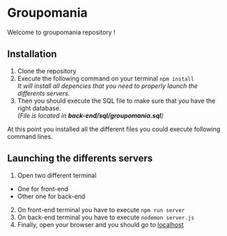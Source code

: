 # Groupomania

Welcome to groupomania repository !

## Installation

1. Clone the repository
2. Execute the following command on your terminal `npm install`  
*It will install all depencies that you need to properly launch the differents servers.*
3. Then you should execute the SQL file to make sure that you have the right database.  
*(File is located in **back-end/sql/groupomania.sql**)*

At this point you installed all the different files you could execute following command lines.

## Launching the differents servers

1. Open two different terminal  
  * One for front-end  
  * Other one for back-end  
2. On front-end terminal you have to execute `npm run server`
3. On back-end terminal you have to execute  `nodemon server.js`
4. Finally, open your browser and you should go to [localhost](http://localhost:8080/)

